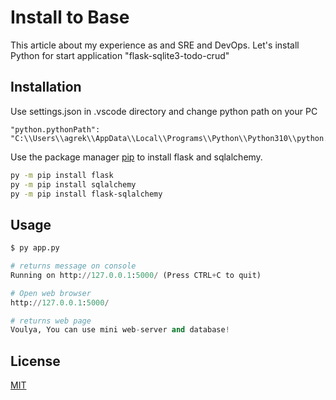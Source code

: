 # Install to Base

This article about my experience as and SRE and DevOps. Let's install Python for start application "flask-sqlite3-todo-crud"

## Installation
Use settings.json in .vscode directory and change python path on your PC
```
"python.pythonPath": "C:\\Users\\agrek\\AppData\\Local\\Programs\\Python\\Python310\\python.exe"
``` 
 
Use the package manager [pip](https://pip.pypa.io/en/stable/) to install flask and sqlalchemy.

```bash
py -m pip install flask 
py -m pip install sqlalchemy
py -m pip install flask-sqlalchemy
```

## Usage

```python
$ py app.py

# returns message on console 
Running on http://127.0.0.1:5000/ (Press CTRL+C to quit)    

# Open web browser 
http://127.0.0.1:5000/

# returns web page
Voulya, You can use mini web-server and database!
```

## License
[MIT](https://choosealicense.com/licenses/mit/)
